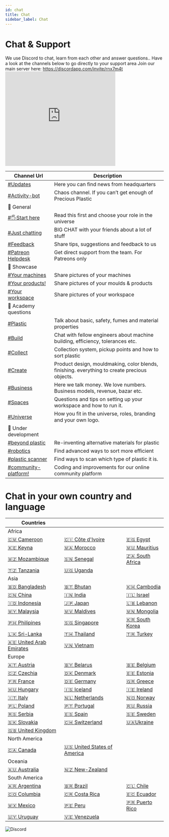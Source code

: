 ```yaml
---
id: chat
title: Chat
sidebar_label: Chat
---
```


<style>
:root {
  --highlight: #e1e1e1;
  --links: rgb(131, 206, 235);
  --hover: rgb(131, 206, 235);
}
</style>

# Chat & Support

We use Discord to chat, learn from each other and answer questions.. Have a look at the channels below to go directly to your support area Join our main server here: https://discordapp.com/invite/rnx7m4t <iframe src="https://discordapp.com/widget?id=586676777334865928&theme=dark" width="350" height="300" allowtransparency="true" frameborder="0" mark="crwd-mark"></iframe>


| Channel Url                                                   | Description                                                                                  |
| ------------------------------------------------------------- | -------------------------------------------------------------------------------------------- |
| [#Updates](https://discord.gg/gJ7Yyk4)                        | Here you can find news from headquarters                                                     |
| [#Activity-bot](https://discord.gg/gDHhwFr)                   | Chaos channel. If you can’t get enough of Precious Plastic                                   |
| 💬 General                                                     |                                                                                              |
| [#🖐Start here](https://discordapp.com/invite/rnx7m4t)         | Read this first and choose your role in the universe                                         |
| [#Just chatting](https://discordapp.com/invite/SSBrzeR)       | BIG CHAT with your friends about a lot of stuff                                              |
| [#Feedback](https://discordapp.com/invite/cGZ5hKP)            | Share tips, suggestions and feedback to us                                                   |
| [#Patreon Helpdesk](https://discordapp.com/invite/wjVdtGW)    | Get direct support from the team. For Patreons only                                          |
| 💫 Showcase                                                    |                                                                                              |
| [#Your machines](https://discord.gg/jhhZKDf)                  | Share pictures of your machines                                                              |
| [#Your products!](https://discord.gg/KCBpcQB)                 | Share pictures of your moulds & products                                                     |
| [#Your workspace](https://discord.gg/EA64M8k)                 | Share pictures of your workspace                                                             |
| 📓 Academy questions                                           |                                                                                              |
| [#Plastic](https://discordapp.com/invite/2vZB7Sj)             | Talk about basic, safety, fumes and material properties                                      |
| [#Build](https://discordapp.com/invite/XQDmQVT)               | Chat with fellow engineers about machine building, efficiency, tolerances etc.               |
| [#Collect](https://discordapp.com/invite/kpnYaEr)             | Collection system, pickup points and how to sort plastic                                     |
| [#Create](https://discordapp.com/invite/yhmfzTZ)              | Product design, mouldmaking, color blends, finishing. everything to create precious objects. |
| [#Business](https://discordapp.com/invite/n5d8Vrr)            | Here we talk money. We love numbers. Business models, revenue, bazar etc.                    |
| [#Spaces](https://discordapp.com/invite/p92s237)              | Questions and tips on setting up your workspace and how to run it.                           |
| [#Universe](https://discordapp.com/invite/QUw8A3w)            | How you fit in the universe, roles, branding and your own logo.                              |
| 💪 Under development                                           |                                                                                              |
| [#beyond plastic](https://discordapp.com/invite/SfTmtKP)      | Re-inventing alternative materials for plastic                                               |
| [#robotics](https://discordapp.com/invite/5UYM4Sd)            | Find advanced ways to sort more efficient                                                    |
| [#plastic scanner](https://discordapp.com/invite/Khxfgg7)     | Find ways to scan which type of plastic it is.                                               |
| [#community-platform!](https://discordapp.com/invite/AKuxkpx) | Coding and improvements for our online community platform                                    |

# Chat in your own country and language

| Countries                                             |                                                           |                                               |
| ----------------------------------------------------- | --------------------------------------------------------- | --------------------------------------------- |
| Africa                                                |                                                           |                                               |
| [🇨🇲 Cameroon](https://discord.gg/rWz7T2d)             | [🇨🇮 Côte d'Ivoire ](https://discord.gg/aGvqQt7)           | [🇪🇬 Egypt](https://discord.gg/ehyT6QX)        |
| [🇰🇪 Keyna](https://discord.gg/rzbQvqU)                | [🇲🇦 Morocco](https://discord.gg/ub6kQ6G)                  | [🇲🇺 Mauritius](https://discord.gg/RfhpFMy)    |
| [🇲🇿 Mozambique](https://discord.gg/RzB4bqK)           | [🇸🇳 Senegal](https://discord.gg/WdbFwGT)                  | [🇿🇦 South Africa](https://discord.gg/eFvQA5r) |
| [🇹🇿 Tanzania](https://discord.gg/j7GJNcq)             | [🇺🇬 Uganda](https://discord.gg/gEQvwR4)                   |                                               |
| Asia                                                  |                                                           |                                               |
| [🇧🇩 Bangladesh](https://discord.gg/uzuc2D2)           | [🇧🇹 Bhutan](https://discord.gg/NT3Yn2w)                   | [🇰🇭 Cambodia](https://discord.gg/yQW4PRR)     |
| [🇨🇳 China](https://discord.gg/QpSWznp)                | [🇮🇳 India](https://discord.gg/z8AX8sg)                    | [🇮🇱 Israel](https://discord.gg/MXBtGB4)       |
| [🇮🇩 Indonesia](https://discord.gg/vMcjVk6)            | [🇯🇵 Japan](https://discord.gg/NzF5kAG)                    | [🇱🇧 Lebanon](https://discord.gg/MJWwpb9)      |
| [🇲🇾 Malaysia](https://discord.gg/xKeByGR)             | [🇲🇻 Maldives](https://discord.gg/K5VPxM7)                 | [🇲🇳 Mongolia](https://discord.gg/E6mjs6b)     |
| [🇵🇭 Philipines](https://discord.gg/vQWzSSP)           | [🇸🇬 Singapore](https://discord.gg/PNmrYCZ)                | [🇰🇷 South Korea](https://discord.gg/c4qmrty)  |
| [🇱🇰 Sri-Lanka](https://discord.gg/MDGWrxM)            | [🇹🇭 Thailand](https://discord.gg/YxZRnV6)                 | [🇹🇷 Turkey](https://discord.gg/jbRQZZ2)       |
| [🇦🇪 United Arab Emirates](https://discord.gg/YzxF6NC) | [🇻🇳 Vietnam](https://discord.gg/W7D3sAb)                  |                                               |
| Europe                                                |                                                           |                                               |
| [🇦🇹 Austria](https://discord.gg/4SMzU2v)              | [🇧🇾 Belarus](https://discord.gg/vs6vkNw)                  | [🇧🇪 Belgium](https://discord.gg/HExnykJ)      |
| [🇨🇿 Czechia](https://discord.gg/D68Wbvc)              | [🇩🇰 Denmark](https://discord.gg/N3RW5Gk)                  | [🇪🇪 Estonia](https://discord.gg/eADYRpt)      |
| [🇫🇷 France](https://discord.gg/DPDDmvz)               | [🇩🇪 Germany](https://discord.gg/6RQfStR)                  | [🇬🇷 Greece](https://discord.gg/UZVjYGz)       |
| [🇭🇺 Hungary](https://discord.gg/m7mft82)              | [🇮🇸 Iceland](https://discord.gg/Tt4xUXq)                  | [🇮🇪 Ireland](https://discord.gg/9Y5uQyC)      |
| [🇮🇹 Italy](https://discord.gg/FNmEYYy)                | [🇳🇱 Netherlands](https://discord.gg/qf3Qdmt)              | [🇳🇴 Norway](https://discord.gg/Vurn4V7)       |
| [🇵🇱 Poland](https://discord.gg/ZuCBnce)               | [🇵🇹 Portugal](https://discord.gg/YMRwSuM)                 | [🇷🇺 Russia](https://discord.gg/X3hXH4m)       |
| [🇷🇸 Serbia](https://discord.gg/AHfeXt6)               | [🇪🇸 Spain](https://discord.gg/ZjTSPqH)                    | [🇸🇪 Sweden](https://discord.gg/68EbaVj)       |
| [🇸🇰 Slovakia](https://discord.gg/3N5gKge)             | [🇨🇭 Switzerland](https://discord.gg/Ss5kY5N)              | [🇺🇦Ukraine](https://discord.gg/d2g65a8)       |
| [🇬🇧 United Kingdom](https://discord.gg/S4Rt4FW)       |                                                           |                                               |
| North America                                         |                                                           |                                               |
| [🇨🇦 Canada](https://discord.gg/Kgus9V9)               | [🇺🇸 United States of America](https://discord.gg/q7TWufN) |                                               |
| Oceania                                               |                                                           |                                               |
| [🇦🇺 Australia](https://discord.gg/CV39nsA)            | [🇳🇿 New-Zealand](https://discord.gg/CkH4TsZ)              |                                               |
| South America                                         |                                                           |                                               |
| [🇦🇷 Argentina](https://discord.gg/3fNRfPq)            | [🇧🇷 Brazil](https://discord.gg/fDm9sZP)                   | [🇨🇱 Chile](https://discord.gg/5SueApj)        |
| [🇨🇴 Columbia](https://discord.gg/DcWVhda)             | [🇨🇷 Costa Rica](https://discord.gg/JTSh2y7)               | [🇪🇨 Ecuador](https://discord.gg/Gxe4Nn5)      |
| [🇲🇽 Mexico](https://discord.gg/dBhzkaQ)               | [🇵🇪 Peru](https://discord.gg/HTPGAuj)                     | [🇵🇷 Puerto Rico](https://discord.gg/uCc2hBY)  |
| [🇺🇾 Uruguay](https://discord.gg/KnmtpsU)              | [🇻🇪 Venezuela](https://discord.gg/ySmK3Mw)                |                                               |

![Discord](assets/support/discord.jpg)
